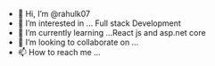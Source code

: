 - 👋 Hi, I’m @rahulk07
- 👀 I’m interested in ... Full stack Development
- 🌱 I’m currently learning ...React js and asp.net core
- 💞️ I’m looking to collaborate on ...
- 📫 How to reach me ...

<!---
rahulk07/rahulk07 is a ✨ special ✨ repository because its `README.md` (this file) appears on your GitHub profile.
You can click the Preview link to take a look at your changes.
--->
